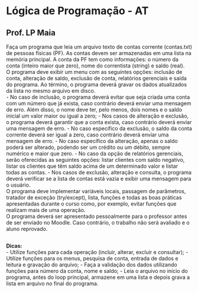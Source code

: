 <h1>Lógica de Programação - AT</h1>
  <h2>Prof. LP Maia</h2>
Faça um programa que leia um arquivo texto de contas corrente (contas.txt) de pessoas físicas (PF). As contas devem ser armazenadas em uma lista na memória principal. A conta da PF tem como informações: o número da conta (inteiro maior que zero), nome do correntista (string) e saldo (real).
<br>
O programa deve exibir um menu com as seguintes opções: inclusão de conta, alteração de saldo, exclusão de conta, relatórios gerenciais e saída do programa. Ao término, o programa deverá gravar os dados atualizados da lista no mesmo arquivo em disco.
<br>
- No caso de inclusão, o programa deverá evitar que seja criada uma conta com um número que já exista, caso contrário deverá enviar uma mensagem de erro. Além disso, o nome deve ter, pelo menos, dois nomes e o saldo inicial um valor maior ou igual a zero;
- Nos casos de alteração e exclusão, o programa deverá garantir que a conta exista, caso contrário deverá enviar uma mensagem de erro. 
- No caso específico da exclusão, o saldo da conta corrente deverá ser igual a zero, caso contrário deverá enviar uma mensagem de erro.
- No caso específico da alteração, apenas o saldo poderá ser alterado, podendo ser um crédito ou um débito, sempre numérico e maior que zero. 
- No caso da opção de relatórios gerenciais, serão oferecidas as seguintes opções: listar clientes com saldo negativo, listar os clientes que têm saldo acima de um determinado valor e listar todas as contas.
- Nos casos de exclusão, alteração e consulta, o programa deverá verificar se a lista de contas está vazia e exibir uma mensagem para o usuário.
<br>
O programa deve implementar variáveis locais, passagem de parâmetros, tratador de exceção (try/except), lista, funções e todas as boas práticas apresentadas durante o curso como, por exemplo, evitar funções que realizam mais de uma operação.
<br>
O programa deverá ser apresentado pessoalmente para o professor antes de ser enviado no Moodle. Caso contrário, o trabalho não será avaliado e o aluno reprovado.
<br>
<h2></h2>
<strong>Dicas:</strong>
<br>
- Utilize funções para cada operação (incluir, alterar, excluir e consultar);
- Utilize funções para os menus, pesquisa de conta, entrada de dados e leitura e gravação do arquivo;
- Faça a validação dos dados utilizando funções para número da conta, nome e saldo;
- Leia o arquivo no início do programa, antes do loop principal, armazene em uma lista e depois grava a lista em arquivo no final do programa.
 
